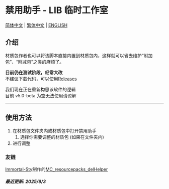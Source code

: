 # 禁用助手 - LIB 临时工作室

[简体中文](README.md) | [繁体中文](docs/README_zh-TC.md) | [ENGLISH](docs/README_EN.md)

## 介绍

材质包作者也可以将该脚本直接内置到材质包内，这样就可以省去维护“附加包”、“附减包”之类的麻烦了。

**目前仍在测试阶段，经常大改**\
不建议下载代码，可以使用[Releases](https://github.com/LIBPS/Disable_Helper/releases)

我们现在正在重新构思该软件的逻辑\
目前 v5.0-beta 为空无法使用请谅解

---

## 使用方法

1. 在材质包文件夹内或材质包中打开禁用助手
   1. 选择你需要调整的材质包 (如果在文件夹内)
2. 进行调整

### 友链

[Immortal-Sty](https://github.com/Immortal-Sty)制作的[MC_resourcepacks_delHelper](https://github.com/Immortal-Sty/MC_resourcepacks_delHelper "一个v1.0-beta的改版")

##### 最近更新: 2025/9/3
